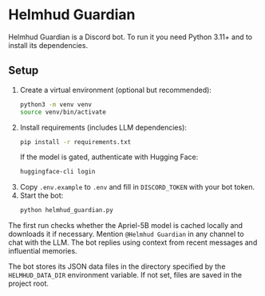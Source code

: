 # Helmhud Guardian

Helmhud Guardian is a Discord bot. To run it you need Python 3.11+ and to install its dependencies.

## Setup

1. Create a virtual environment (optional but recommended):
   ```bash
   python3 -m venv venv
   source venv/bin/activate
   ```
2. Install requirements (includes LLM dependencies):
   ```bash
   pip install -r requirements.txt
   ```
   If the model is gated, authenticate with Hugging Face:
   ```bash
   huggingface-cli login
   ```
3. Copy `.env.example` to `.env` and fill in `DISCORD_TOKEN` with your bot token.
4. Start the bot:
   ```bash
   python helmhud_guardian.py
   ```

The first run checks whether the Apriel-5B model is cached locally and downloads
it if necessary. Mention `@Helmhud Guardian` in any channel to chat with the LLM.
The bot replies using context from recent messages and influential memories.


The bot stores its JSON data files in the directory specified by the `HELMHUD_DATA_DIR` environment variable. If not set, files are saved in the project root.
